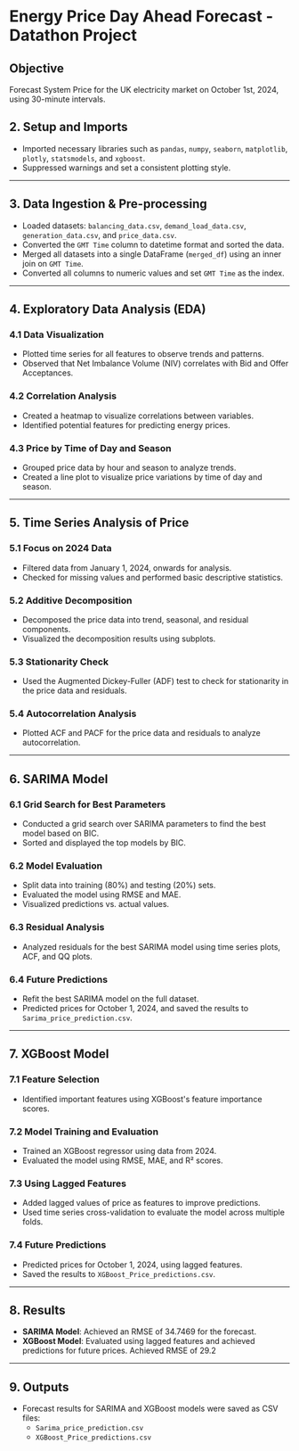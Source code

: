 # Energy Price Day Ahead Forecast - Datathon Project

## Objective
Forecast System Price for the UK electricity market on October 1st, 2024, using 30-minute intervals.

## 2. Setup and Imports
- Imported necessary libraries such as `pandas`, `numpy`, `seaborn`, `matplotlib`, `plotly`, `statsmodels`, and `xgboost`.
- Suppressed warnings and set a consistent plotting style.

---

## 3. Data Ingestion & Pre-processing
- Loaded datasets: `balancing_data.csv`, `demand_load_data.csv`, `generation_data.csv`, and `price_data.csv`.
- Converted the `GMT Time` column to datetime format and sorted the data.
- Merged all datasets into a single DataFrame (`merged_df`) using an inner join on `GMT Time`.
- Converted all columns to numeric values and set `GMT Time` as the index.

---

## 4. Exploratory Data Analysis (EDA)
### 4.1 Data Visualization
- Plotted time series for all features to observe trends and patterns.
- Observed that Net Imbalance Volume (NIV) correlates with Bid and Offer Acceptances.

### 4.2 Correlation Analysis
- Created a heatmap to visualize correlations between variables.
- Identified potential features for predicting energy prices.

### 4.3 Price by Time of Day and Season
- Grouped price data by hour and season to analyze trends.
- Created a line plot to visualize price variations by time of day and season.

---

## 5. Time Series Analysis of Price
### 5.1 Focus on 2024 Data
- Filtered data from January 1, 2024, onwards for analysis.
- Checked for missing values and performed basic descriptive statistics.

### 5.2 Additive Decomposition
- Decomposed the price data into trend, seasonal, and residual components.
- Visualized the decomposition results using subplots.

### 5.3 Stationarity Check
- Used the Augmented Dickey-Fuller (ADF) test to check for stationarity in the price data and residuals.

### 5.4 Autocorrelation Analysis
- Plotted ACF and PACF for the price data and residuals to analyze autocorrelation.

---

## 6. SARIMA Model
### 6.1 Grid Search for Best Parameters
- Conducted a grid search over SARIMA parameters to find the best model based on BIC.
- Sorted and displayed the top models by BIC.

### 6.2 Model Evaluation
- Split data into training (80%) and testing (20%) sets.
- Evaluated the model using RMSE and MAE.
- Visualized predictions vs. actual values.

### 6.3 Residual Analysis
- Analyzed residuals for the best SARIMA model using time series plots, ACF, and QQ plots.

### 6.4 Future Predictions
- Refit the best SARIMA model on the full dataset.
- Predicted prices for October 1, 2024, and saved the results to `Sarima_price_prediction.csv`.

---

## 7. XGBoost Model
### 7.1 Feature Selection
- Identified important features using XGBoost's feature importance scores.

### 7.2 Model Training and Evaluation
- Trained an XGBoost regressor using data from 2024.
- Evaluated the model using RMSE, MAE, and R² scores.

### 7.3 Using Lagged Features
- Added lagged values of price as features to improve predictions.
- Used time series cross-validation to evaluate the model across multiple folds.

### 7.4 Future Predictions
- Predicted prices for October 1, 2024, using lagged features.
- Saved the results to `XGBoost_Price_predictions.csv`.

---

## 8. Results
- **SARIMA Model**: Achieved an RMSE of 34.7469 for the forecast.
- **XGBoost Model**: Evaluated using lagged features and achieved predictions for future prices. Achieved RMSE of 29.2

---

## 9. Outputs
- Forecast results for SARIMA and XGBoost models were saved as CSV files:
  - `Sarima_price_prediction.csv`
  - `XGBoost_Price_predictions.csv`

